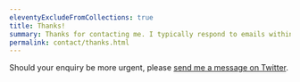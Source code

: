 ```yaml
---
eleventyExcludeFromCollections: true
title: Thanks!
summary: Thanks for contacting me. I typically respond to emails within a couple of days.
permalink: contact/thanks.html
---
```

Should your enquiry be more urgent, please [send me a message on Twitter][1].

[1]: https://twitter.com/paulrobertlloyd
